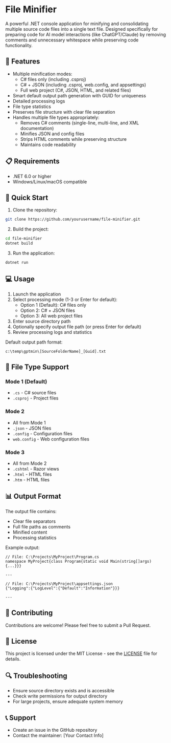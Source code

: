 # File Minifier

A powerful .NET console application for minifying and consolidating multiple source code files into a single text file. Designed specifically for preparing code for AI model interactions (like ChatGPT/Claude) by removing comments and unnecessary whitespace while preserving code functionality.

## 🌟 Features

- Multiple minification modes:
  - C# files only (including .csproj)
  - C# + JSON (including .csproj, web.config, and appsettings)
  - Full web project (C#, JSON, HTML, and related files)
- Smart default output path generation with GUID for uniqueness
- Detailed processing logs
- File type statistics
- Preserves file structure with clear file separation
- Handles multiple file types appropriately:
  - Removes C# comments (single-line, multi-line, and XML documentation)
  - Minifies JSON and config files
  - Strips HTML comments while preserving structure
  - Maintains code readability

## 📋 Requirements

- .NET 6.0 or higher
- Windows/Linux/macOS compatible

## 🚀 Quick Start

1. Clone the repository:
```bash
git clone https://github.com/yourusername/file-minifier.git
```

2. Build the project:
```bash
cd file-minifier
dotnet build
```

3. Run the application:
```bash
dotnet run
```

## 💻 Usage

1. Launch the application
2. Select processing mode (1-3 or Enter for default):
   - Option 1 (Default): C# files only
   - Option 2: C# + JSON files
   - Option 3: All web project files
3. Enter source directory path
4. Optionally specify output file path (or press Enter for default)
5. Review processing logs and statistics

Default output path format:
```
c:\temp\gptmin\[SourceFolderName]_[Guid].txt
```

## 📝 File Type Support

### Mode 1 (Default)
- `.cs` - C# source files
- `.csproj` - Project files

### Mode 2
- All from Mode 1
- `.json` - JSON files
- `.config` - Configuration files
- `web.config` - Web configuration files

### Mode 3
- All from Mode 2
- `.cshtml` - Razor views
- `.html` - HTML files
- `.htm` - HTML files

## 📊 Output Format

The output file contains:
- Clear file separators
- Full file paths as comments
- Minified content
- Processing statistics

Example output:
```
// File: C:\Projects\MyProject\Program.cs
namespace MyProject{class Program{static void Main(string[]args){...}}}

---

// File: C:\Projects\MyProject\appsettings.json
{"Logging":{"LogLevel":{"Default":"Information"}}}

---
```

## 🤝 Contributing

Contributions are welcome! Please feel free to submit a Pull Request.

## 📄 License

This project is licensed under the MIT License - see the [LICENSE](LICENSE) file for details.

## 🔍 Troubleshooting

- Ensure source directory exists and is accessible
- Check write permissions for output directory
- For large projects, ensure adequate system memory

## 📞 Support

- Create an issue in the GitHub repository
- Contact the maintainer: [Your Contact Info]